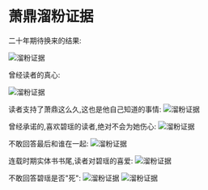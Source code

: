 # 萧鼎溜粉证据
二十年期待换来的结果:

<img src="/img/evidence/萧鼎溜粉证据/6.jpg" alt="溜粉证据" class="evidenceImg" />

曾经读者的真心:

<img src="/img/evidence/萧鼎溜粉证据/2.jpg" alt="溜粉证据" class="evidenceImg" />

读者支持了萧鼎这么久,这也是他自己知道的事情:
<img src="/img/evidence/萧鼎溜粉证据/8.jpg" alt="溜粉证据" class="evidenceImg" />

曾经承诺的,喜欢碧瑶的读者,绝对不会为她伤心:
<img src="/img/evidence/萧鼎溜粉证据/10.jpg" alt="溜粉证据" class="evidenceImg" />

不敢回答最后和谁在一起:
<img src="/img/evidence/萧鼎溜粉证据/3.jpg" alt="溜粉证据" class="evidenceImg" />

连载时期实体书书尾,读者对碧瑶的喜爱:
<img src="/img/evidence/萧鼎溜粉证据/4.jpg" alt="溜粉证据" class="evidenceImg" />

不敢回答碧瑶是否"死":
<img src="/img/evidence/萧鼎溜粉证据/5.jpg" alt="溜粉证据" class="evidenceImg" />
<img src="/img/evidence/萧鼎溜粉证据/1.jpg" alt="溜粉证据" class="evidenceImg" />